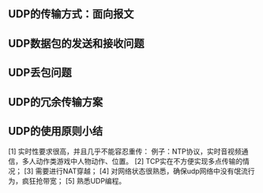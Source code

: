 ## UDP的传输方式：面向报文

## UDP数据包的发送和接收问题

## UDP丢包问题

## UDP的冗余传输方案

## UDP的使用原则小结
[1] 实时性要求很高，并且几乎不能容忍重传：
例子：NTP协议，实时音视频通信，多人动作类游戏中人物动作、位置。
[2] TCP实在不方便实现多点传输的情况；
[3] 需要进行NAT穿越；
[4] 对网络状态很熟悉，确保udp网络中没有氓流行为，疯狂抢带宽；
[5] 熟悉UDP编程。